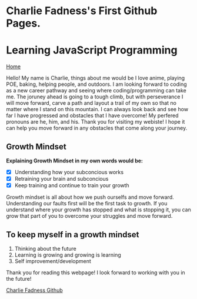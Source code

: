 
# Charlie Fadness's First Github Pages.

# Learning JavaScript Programming

[Home](https://fadnesscharlie.github.io/Reading-notes1000/)

Hello! My name is Charlie, things about me would be I love anime, playing POE, baking, helping people, and outdoors. I am looking forward to coding as a new career pathway and seeing where coding/programming can take me. The joruney ahead is going to a tough climb, but with perseverance I will move forward, carve a path and layout a trail of my own so that no matter where I stand on this mountain. I can always look back and see how far I have progressed and obstacles that I have overcome! My perfered pronouns are he, him, and his. Thank you for visiting my webiste! I hope it can help you move forward in any obstacles that come along your journey.

## Growth Mindset

**Explaining Growth Mindset in my own words would be:**

- [x] Understanding how your subconcious works
- [x] Retraining your brain and subconcious
- [x] Keep training and continue to train your growth

Growth mindset is all about how we push ourselfs and move forward. Understanding our faults first will be the first task to growth. If you understand where your growth has stopped and what is stopping it, you can grow that part of you to overcome your struggles and move forward.

## To keep myself in a growth mindset

1. Thinking about the future
2. Learning is growing and growing is learning
3. Self improvement/development

Thank you for reading this webpage! I look forward to working with you in the future!


[Charlie Fadness Github](https://fadnesscharlie.github.io/Reading-notes/)